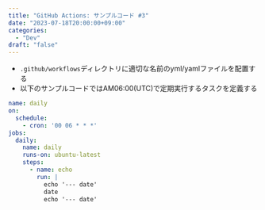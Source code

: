 ```yaml
---
title: "GitHub Actions: サンプルコード #3"
date: "2023-07-18T20:00:00+09:00"
categories:
  - "Dev"
draft: "false"
---
```


- `.github/workflows`ディレクトリに適切な名前のyml/yamlファイルを配置する
- 以下のサンプルコードではAM06:00(UTC)で定期実行するタスクを定義する

```daily.yml
name: daily
on:
  schedule:
    - cron: '00 06 * * *'
jobs:
  daily:
    name: daily
    runs-on: ubuntu-latest
    steps:
      - name: echo
        run: |
          echo '--- date'
          date
          echo '--- date'
```
